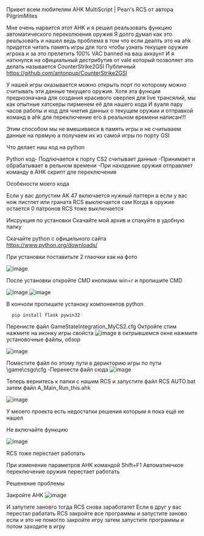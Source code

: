Привет всем любителям AHK MultiScript | Pean's RCS от автора PilgrimMites

Мне очень нарвится этот AHK и я решил реальзовать функцию автоматического переколюения оружия 
Я долго думал как это реальзовать и нашел ведь проблема в том что если деалть это на ahk придется читать память игры для того чтобы узнать текущее оружие игрока и за это прелетить 100% VAC banned на ваш аккаунт 
И я наткнулся на официальный дестрибутив от vale который позволяет это делать называется CounterStrike2GSI
Публичный
https://github.com/antonpup/CounterStrike2GSI


У нашей игры оказывается можно открыть порт по которому можно считывать эти данные текущего оружия. Хотя эта функция преднозначана для создания красивого оверлея для live трансялий, мы как опытные хатскеры пирменем её для нашего кода
И вуаля пару часов работы и код для чнетия данных о текущем оружии и отправкой команд  в ahk для переключение его в реальном времени написан!!!

Этим способом мы не вмешиваеся в память игры и не считываем данные на прямую а получаем их из самой игры по порту GSI

Что делает наш код на python 

Python код- Подлючается к порту CS2 считывает данные 
-Принимает и обрабатывает в рельном времени
-При находение оружия отправляет команду в AHK скрипт дле переключения

Особености моего кода

Если у вас допустим AK 47 включается нужный паттерн а если у вас нож пистлет или граната RCS выключается сам 
Когда в оружие остается 0 патронов RCS тоже выключается





Инсрукция по установки 
Скачайте мой архив и спакуйте в удобную папку 


Скачайте python c официльного сайта https://www.python.org/downloads/

При установки поставитьте 2 глаочки как на фото 


![image](https://github.com/user-attachments/assets/0a4b8bb8-e955-432a-9d5e-54cf990f444c)

После установки откройте CMD 
кнопками win+r
и пропишите CMD 

![image](https://github.com/user-attachments/assets/999ff863-57aa-4645-ba21-b160f9d61538)
![image](https://github.com/user-attachments/assets/ea98b028-1bbc-40f2-aa48-20cbeed71fca)

В кончоли пропишите устаноку компонентов python 

      pip install flask pywin32  


Перенисте файл GameStateIntegration_MyCS2.cfg
Октройте стим  нажмите на иконку игры свойста 
![image](https://github.com/user-attachments/assets/538da463-bd9e-46d8-85e3-1eff17d811b0)
в октрывшемся окне нажмите установочные файлы, обзор 

![image](https://github.com/user-attachments/assets/dc9ab2fb-6579-4f75-94c5-49bc868ba35c)

Поместите файл по этому пути 
в дерикторию игры по пути \game\csgo\cfg -Перенести файл сюда 
![image](https://github.com/user-attachments/assets/365c04d8-6031-4851-92c4-26479ebb56d2)



Теперь вернитесь к папки с нашим RCS   и запустите файл RCS AUTO.bat  затем файл A_Main_Run_this.ahk

![image](https://github.com/user-attachments/assets/e381bd57-4713-440c-ad90-29b879341734)




У меоего проекта есть недостатки решения которым я пока ещё не нашел

Не включайте функцию 

![image](https://github.com/user-attachments/assets/f9a8c7b5-5ddb-4754-9a69-71026fea66e8)

RCS тоже перестает работать 


 

При изменение параметров AHK командой Shift+F1 Автоматиечкое переключение оружия перестает работать

Решенение проблемы 

Закройте AHK 
![image](https://github.com/user-attachments/assets/4cb4727f-ce21-4362-bcf3-82f834a2402c)

И запутите зановго тогда RCS снова заработатет Если в друг у вас перестал рабатать RCS закройте все программы и запустите заново если и это не помогло закройте игру затем запустите программы и потом заходите в игру


